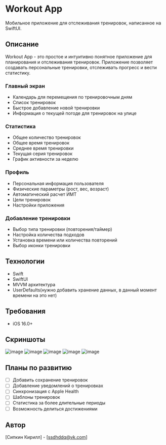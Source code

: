 # Workout App

Мобильное приложение для отслеживания тренировок, написанное на SwiftUI.

## Описание

Workout App - это простое и интуитивно понятное приложение для планирования и отслеживания тренировок. Приложение позволяет создавать персональные тренировки, отслеживать прогресс и вести статистику.

### Главный экран
- Календарь для перемещения по тренировочным дням
- Список тренировок
- Быстрое добавление новой тренировки
- Информация о текущей погоде для тренировок на улице

### Статистика
- Общее количество тренировок
- Общее время тренировок
- Среднее время тренировки
- Текущая серия тренировок
- График активности за неделю

### Профиль
- Персональная информация пользователя
- Физические параметры (рост, вес, возраст)
- Автоматический расчет ИМТ
- Цели тренировок
- Настройки приложения

### Добавление тренировки
- Выбор типа тренировки (повторения/таймер)
- Настройка количества подходов
- Установка времени или количества повторений
- Выбор иконки тренировки

## Технологии

- Swift
- SwiftUI
- MVVM архитектура
- UserDefaults(нужно добавить хранение данных, в данный момент времени на это нет)

## Требования

- iOS 16.0+

## Скриншоты

![image](https://github.com/user-attachments/assets/8c33ac28-d3a9-44a7-82db-4318ff7845a7) ![image](https://github.com/user-attachments/assets/3af9dada-536e-49d5-bd42-211201a23cc3)
![image](https://github.com/user-attachments/assets/4d0776b9-39af-49eb-8ffe-e9b25b728c8e)
![image](https://github.com/user-attachments/assets/dc79eb00-e4e0-447d-9183-7a2869799c30) ![image](https://github.com/user-attachments/assets/555f9d8c-77df-4eb6-9d16-bfbc93878008)




## Планы по развитию

- [ ] Добавить сохранение тренировок
- [ ] Добавление уведомлений о тренировках
- [ ] Синхронизация с Apple Health
- [ ] Шаблоны тренировок
- [ ] Статистика за более длительные периоды
- [ ] Возможность делиться достижениями

## Автор

[Сипкин Кирилл] - [ssdhddq@vk.com]
